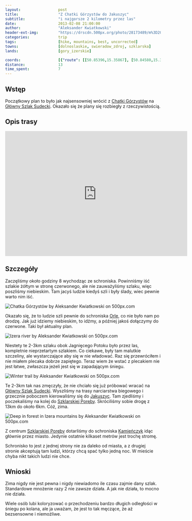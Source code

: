 ```yaml
---
layout:                 post
title:                  "Z Chatki Górzystów do Jakuszyc"
subtitle:               "i najgorsze 2 kilometry przez las"
date:                   2013-02-08 21:00:00
author:                 "Aleksander Kwiatkowski"
header-ext-img:         "https://drscdn.500px.org/photo/28173489/m%3D2048/41ecb7f85314d5275a384ec04d0774b5"
categories:             trip
tags:                   [hike, mountains, best, uncorrected]
towns:                  [dolnoslaskie, swieradow_zdroj, szklarska]
lands:                  [gory_izerskie]

coords:                 [{"route": [[50.85396,15.35867], [50.84580,15.36713], [50.85000,15.38652], [50.84375,15.39906], [50.83578,15.41588], [50.81992,15.43880]], "type": "hike"}, {"route": [[50.81718,15.43235], [50.83165,15.43647], [50.82916,15.48651], [50.82661,15.49793], [50.83485,15.50059], [50.83268,15.51870]], "type": "train"}, {"route": [[50.83252,15.51861], [50.82501,15.50720], [50.81409,15.49621]], "type": "hike"}]
distance:               13
time_spent:             7
---
```


[wiki-chatka-gorzystow]:        https://pl.wikipedia.org/wiki/Chatka_G%C3%B3rzyst%C3%B3w
[wiki-gss]:                     https://pl.wikipedia.org/wiki/G%C5%82%C3%B3wny_Szlak_Sudecki
[wiki-orle]:                    https://pl.wikipedia.org/wiki/Schronisko_Turystyczne_%E2%80%9EOrle%E2%80%9D
[wiki-jakuszyce]:               https://pl.wikipedia.org/wiki/Jakuszyce
[wiki-szklarska]:               https://pl.wikipedia.org/wiki/Szklarska_Por%C4%99ba
[wiki-kamienczyk]:              https://pl.wikipedia.org/wiki/Schronisko_%E2%80%9EKamie%C5%84czyk%E2%80%9D


Wstęp
-----

Początkowy plan to było jak najsensowniej wrócić z [Chatki Górzystów][wiki-chatka-gorzystow] na
[Główny Szlak Sudecki][wiki-gss]. Okazało się że plany się rozbiegły z rzeczywistością.

Opis trasy
----------

<iframe height='405' width='590' frameborder='0' allowtransparency='true' scrolling='no' src='https://www.strava.com/activities/333308093/embed/6dd615a3145db877530ec0e2bc4016f28bcaa97e'></iframe>

Szczegóły
---------

Zaczęliśmy około godziny 8 wychodząc ze schroniska. Powinniśmy iść szlakie żółtym w stronę czerwonego, ale nie
zauważyliśmy szlaku, więc poszliśmy niebieskim. Tam jacyś ludzie kiedyś szli i były ślady, wiec pewnie warto nim iść.

<div class='pixels-photo'>
  <p>
    <img src='https://drscdn.500px.org/photo/52556260/m%3D900/48a2474484519526a9f70e412f62419b' alt='Chatka Górzystów by Aleksander Kwiatkowski on 500px.com'>
  </p>
  <a href='https://500px.com/photo/52556260/chatka-g%C3%B3rzyst%C3%B3w-by-aleksander-kwiatkowski' alt='Chatka Górzystów by Aleksander Kwiatkowski on 500px.com'></a>
</div>
<script type='text/javascript' src='https://500px.com/embed.js'></script>

Okazało się, że to ludzie szli pewnie do schroniska [Orle][wiki-orle], co nie było nam po drodzę.
Jak już idziemy niebieskim, to idźmy, a później jakoś dołączymy do czerwone. Taki był aktualny plan.

<div class='pixels-photo'>
  <p>
    <img src='https://drscdn.500px.org/photo/28173751/m%3D900/e5f98377532e1f9a2cc4df33ff0dc061' alt='Izera river by Aleksander Kwiatkowski on 500px.com'>
  </p>
  <a href='https://500px.com/photo/28173751/izera-river-by-aleksander-kwiatkowski' alt='Izera river by Aleksander Kwiatkowski on 500px.com'></a>
</div>
<script type='text/javascript' src='https://500px.com/embed.js'></script>

Niestety te 2-3km szlaku obok Jagnięcego Potoku było przez las, kompletnie nieprzetartym szlakiem.
Co ciekawe, były tam malutkie szczeliny, ale wystarczające aby się w nie władować. Raz się
przewróciłem i nie miałem plecaka dobrze zapiętego. Teraz wiem że wstać z plecakiem nie jest łatwe,
zwłaszcza jeżeli jest się w zapadającym śniegu.

<div class='pixels-photo'>
  <p>
    <img src='https://drscdn.500px.org/photo/28174365/m%3D900/7420dbc6de25344e8ccc1133cf410376' alt='Winter trail by Aleksander Kwiatkowski on 500px.com'>
  </p>
  <a href='https://500px.com/photo/28174365/winter-trail-by-aleksander-kwiatkowski' alt='Winter trail by Aleksander Kwiatkowski on 500px.com'></a>
</div>
<script type='text/javascript' src='https://500px.com/embed.js'></script>

Te 2-3km tak nas zmęczyły, że nie chciało się już próbować wracać na [Główny Szlak Sudecki][wiki-gss].
Wyszliśmy na trasy narciarstwa biegowego i grzecznie poboczem kierowaliśmy się do
[Jakuszyc][wiki-jakuszyce]. Tam zjedliśmy i poczekaliśmy na kolej do [Szklarskiej Poręby][wiki-szklarska].
Skróciliśmy sobie drogę z 13km do około 6km. Cóż, zima.

<div class='pixels-photo'>
  <p>
    <img src='https://drscdn.500px.org/photo/122282655/m%3D900/b744ae87daa881108397e38be502db03' alt='Deep in forest in Izera mountains by Aleksander Kwiatkowski on 500px.com'>
  </p>
  <a href='https://500px.com/photo/122282655/deep-in-forest-in-izera-mountains-by-aleksander-kwiatkowski' alt='Deep in forest in Izera mountains by Aleksander Kwiatkowski on 500px.com'></a>
</div>
<script type='text/javascript' src='https://500px.com/embed.js'></script>

Z centrum [Szklarskiej Poręby][wiki-szklarska] dotarliśmy do schroniska [Kamieńczyk][wiki-kamienczyk]
idąc głównie przez miasto. Jedynie ostatnie kilkaset metrów jest trochę stromę.

Schronisko to jest z jednej strony nie za daleko od miasta, a z drugiej stronie akceptują tam ludzi,
którzy chcą spać tylko jedną noc. W mieście chyba nikt takich ludzi nie chce.

Wnioski
-------

Zima nigdy nie jest pewna i nigdy niewiadomo ile czasu zajmie dany szlak. Standardowe mnożenie razy 2
nie zawsze działa. A jak nie działa, to mocno nie działa.

Wiele osób lubi koloryzować o przechodzeniu bardzo długich odległości w śniegu po kolana, ale ja uważam,
że jest to tak męczące, że aż bezsensowne i niemożliwe.
